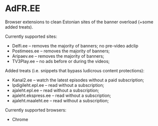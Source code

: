 AdFR.EE
=======

Browser extensions to clean Estonian sites of the banner overload (+some added treats).

Currently supported sites:
* Delfi.ee – removes the majority of banners; no pre-video adclip 
* Postimees.ee – removes the majority of banners;
* Aripaev.ee – removes the majority of banners;
* TV3Play.ee – no ads before or during the videos;


Added treats (i.e. snippets that bypass ludicrous content protections):
* Kanal2.ee – watch the latest episodes without a paid subscription;
* lpdigileht.epl.ee – read without a subscription;
* ajaleht.epl.ee – read without a subscription;
* ajaleht.ekspress.ee – read without a subscription;
* ajaleht.maaleht.ee – read without a subscription;


Currently supported browsers:
* Chrome

